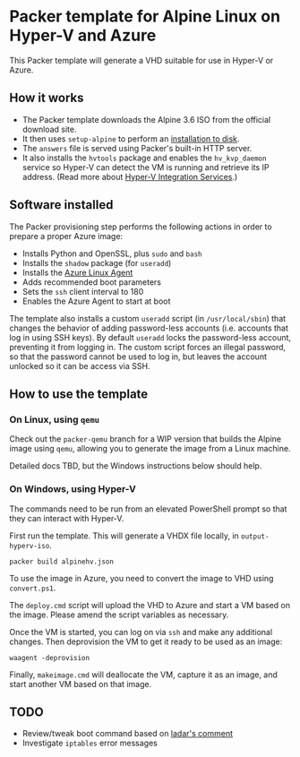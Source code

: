 # Packer template for Alpine Linux on Hyper-V and Azure

This Packer template will generate a VHD suitable for use in Hyper-V or Azure.

## How it works

- The Packer template downloads the Alpine 3.6 ISO from the official download site.
- It then uses `setup-alpine` to perform an [installation to disk](https://wiki.alpinelinux.org/wiki/Install_to_disk).
- The `answers` file is served using Packer's built-in HTTP server.
- It also installs the `hvtools` package and enables the `hv_kvp_daemon` service so Hyper-V can detect the VM is running and retrieve its IP address. (Read more about [Hyper-V Integration Services](https://docs.microsoft.com/en-us/windows-server/virtualization/hyper-v/manage/manage-hyper-v-integration-services#start-and-stop-an-integration-service-from-a-linux-guest).)

## Software installed

The Packer provisioning step performs the following actions in order to prepare a proper Azure image:

- Installs Python and OpenSSL, plus `sudo` and `bash`
- Installs the `shadow` package (for `useradd`)
- Installs the [Azure Linux Agent](https://github.com/Azure/WALinuxAgent/)
- Adds recommended boot parameters
- Sets the `ssh` client interval to 180
- Enables the Azure Agent to start at boot

The template also installs a custom `useradd` script (in `/usr/local/sbin`) that changes the behavior of adding password-less accounts (i.e. accounts that log in using SSH keys). By default `useradd` locks the password-less account, preventing it from logging in. The custom script forces an illegal password, so that the password cannot be used to log in, but leaves the account unlocked so it can be access via SSH.

## How to use the template

### On Linux, using `qemu`

Check out the `packer-qemu` branch for a WIP version that builds the Alpine image using `qemu`, allowing you to generate the image from a Linux machine.

Detailed docs TBD, but the Windows instructions below should help.

### On Windows, using Hyper-V

The commands need to be run from an elevated PowerShell prompt so that they can interact with Hyper-V.

First run the template. This will generate a VHDX file locally, in `output-hyperv-iso`.

```
packer build alpinehv.json
```

To use the image in Azure, you need to convert the image to VHD using `convert.ps1`.

The `deploy.cmd` script will upload the VHD to Azure and start a VM based on the image. Please amend the script variables as necessary.

Once the VM is started, you can log on via `ssh` and make any additional changes. Then deprovision the VM to get it ready to be used as an image:

```
waagent -deprovision
```

Finally, `makeimage.cmd` will deallocate the VM, capture it as an image, and start another VM based on that image.

## TODO

- Review/tweak boot command based on [ladar's comment](https://github.com/hashicorp/packer/issues/5049#issuecomment-343531173)
- Investigate `iptables` error messages
